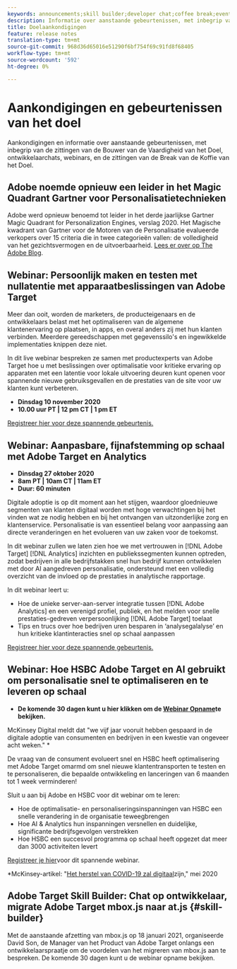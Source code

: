 ```yaml
---
keywords: announcements;skill builder;developer chat;coffee break;events
description: Informatie over aanstaande gebeurtenissen, met inbegrip van de zittingen van de Bouwer van de Vaardigheid van het Doel, ontwikkelaarchats, webinars, en de zittingen van de Break van de Koffie van het Doel.
title: Doelaankondigingen
feature: release notes
translation-type: tm+mt
source-git-commit: 968d36d65016e51290f6bf754f69c91fd8f68405
workflow-type: tm+mt
source-wordcount: '592'
ht-degree: 0%

---
```



# Aankondigingen en gebeurtenissen van het doel

Aankondigingen en informatie over aanstaande gebeurtenissen, met inbegrip van de zittingen van de Bouwer van de Vaardigheid van het Doel, ontwikkelaarchats, webinars, en de zittingen van de Break van de Koffie van het Doel.

## Adobe noemde opnieuw een leider in het Magic Quadrant Gartner voor Personalisatietechnieken

Adobe werd opnieuw benoemd tot leider in het derde jaarlijkse Gartner Magic Quadrant for Personalization Engines, verslag 2020. Het Magische kwadrant van Gartner voor de Motoren van de Personalisatie evalueerde verkopers over 15 criteria die in twee categorieën vallen: de volledigheid van het gezichtsvermogen en de uitvoerbaarheid. [Lees er over op The Adobe Blog](https://theblog.adobe.com/adobe-again-named-leader-in-gartner-magic-quadrant-for-personalization-engines/).

## Webinar: Persoonlijk maken en testen met nullatentie met apparaatbeslissingen van Adobe Target

Meer dan ooit, worden de marketers, de producteigenaars en de ontwikkelaars belast met het optimaliseren van de algemene klantenervaring op plaatsen, in apps, en overal anders zij met hun klanten verbinden. Meerdere gereedschappen met gegevenssilo&#39;s en ingewikkelde implementaties knippen deze niet.

In dit live webinar bespreken ze samen met productexperts van Adobe Target hoe u met beslissingen over optimalisatie voor kritieke ervaring op apparaten met een latentie voor lokale uitvoering deuren kunt openen voor spannende nieuwe gebruiksgevallen en de prestaties van de site voor uw klanten kunt verbeteren.

* **Dinsdag 10 november 2020**
* **10.00 uur PT | 12 pm CT | 1 pm ET**

[Registreer hier voor deze spannende gebeurtenis.](https://www.adobeeventsonline.com/Target/2020/OnDeviceDecisions/invite.html)

## Webinar: Aanpasbare, fijnafstemming op schaal met Adobe Target en Analytics

* **Dinsdag 27 oktober 2020**
* **8am PT | 10am CT | 11am ET**
* **Duur: 60 minuten**

Digitale adoptie is op dit moment aan het stijgen, waardoor gloednieuwe segmenten van klanten digitaal worden met hoge verwachtingen bij het vinden wat ze nodig hebben en bij het ontvangen van uitzonderlijke zorg en klantenservice. Personalisatie is van essentieel belang voor aanpassing aan directe veranderingen en het evolueren van uw zaken voor de toekomst.

In dit webinar zullen we laten zien hoe we met vertrouwen in [!DNL Adobe Target] [!DNL Analytics] inzichten en publiekssegmenten kunnen optreden, zodat bedrijven in alle bedrijfstakken snel hun bedrijf kunnen ontwikkelen met door AI aangedreven personalisatie, ondersteund met een volledig overzicht van de invloed op de prestaties in analytische rapportage.

In dit webinar leert u:

* Hoe de unieke server-aan-server integratie tussen [!DNL Adobe Analytics] en een verenigd profiel, publiek, en het melden voor snelle prestaties-gedreven verpersoonlijking [!DNL Adobe Target] toelaat
* Tips en trucs over hoe bedrijven uren besparen in ‘analysegalalyse’ en hun kritieke klantinteracties snel op schaal aanpassen

[Registreer hier voor deze spannende gebeurtenis.](https://www.adobeeventsonline.com/Webinar/2020/PersonalizationScale/invite.html)

## Webinar: Hoe HSBC Adobe Target en AI gebruikt om personalisatie snel te optimaliseren en te leveren op schaal

* **De komende 30 dagen kunt u hier klikken om de [Webinar Opname](https://seminars.adobeconnect.com/ps4ozlg7qfdy/?proto=true)te bekijken.**

McKinsey Digital meldt dat &quot;we vijf jaar vooruit hebben gespaard in de digitale adoptie van consumenten en bedrijven in een kwestie van ongeveer acht weken.&quot; *

De vraag van de consument evolueert snel en HSBC heeft optimalisering met Adobe Target omarmd om snel nieuwe klantentransporten te testen en te personaliseren, die bepaalde ontwikkeling en lanceringen van 6 maanden tot 1 week verminderen!

Sluit u aan bij Adobe en HSBC voor dit webinar om te leren:

* Hoe de optimalisatie- en personaliseringsinspanningen van HSBC een snelle verandering in de organisatie teweegbrengen
* Hoe AI &amp; Analytics hun inspanningen versnellen en duidelijke, significante bedrijfsgevolgen verstrekken
* Hoe HSBC een succesvol programma op schaal heeft opgezet dat meer dan 3000 activiteiten levert

[Registreer je hier](https://hsbc-targetai.experienceleague.adobeevents.com/)voor dit spannende webinar.

*McKinsey-artikel: &quot;[Het herstel van COVID-19 zal digitaal](https://www.mckinsey.com/business-functions/mckinsey-digital/our-insights/the-covid-19-recovery-will-be-digital-a-plan-for-the-first-90-days#)zijn,&quot; mei 2020

## Adobe Target Skill Builder: Chat op ontwikkelaar, migrate Adobe Target mbox.js naar at.js {#skill-builder}

Met de aanstaande afzetting van mbox.js op 18 januari 2021, organiseerde David Son, de Manager van het Product van Adobe Target onlangs een ontwikkelaarspraatje om de voordelen van het migreren van mbox.js aan te bespreken. De komende 30 dagen kunt u de webinar opname [](https://seminars.adobeconnect.com/ptdo6mfo6qn6/?proto=true)bekijken.